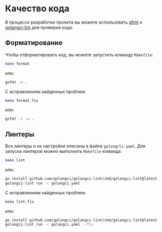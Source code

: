 # Качество кода

В процессе разработки проекта вы можете использовать [gfmt](https://pkg.go.dev/cmd/gofmt)
и [golangci-lint](https://golangci-lint.run/) для проверки кода.

## Форматирование

Чтобы отформатировать код, вы можете запустить команду `Makefile`:

```bash
make format
```

или:

```bash
gofmt -w .
```

С исправлением найденных проблем:

```bash
make format.fix
```

или:

```bash
gofmt -s -w .
```

## Линтеры

Все линтеры и их настройки описаны в файле `golangcli.yaml`. Для запуска линтеров можно выполнить `Makefile`
команда:

```bash
make lint
```

или:

```bash
go install github.com/golangci/golangci-lint/cmd/golangci-lint@latest
golangci-lint run -c golangci.yaml
```

С исправлением найденных проблем:

```bash
make lint.fix
```

или:

```bash
go install github.com/golangci/golangci-lint/cmd/golangci-lint@latest
golangci-lint run -c golangci.yaml --fix
```